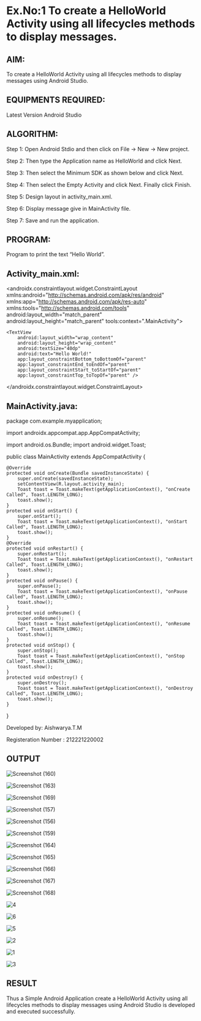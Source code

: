 # Ex.No:1 To create a HelloWorld Activity using all lifecycles methods to display messages.


## AIM:

To create a HelloWorld Activity using all lifecycles methods to display messages using Android Studio.

## EQUIPMENTS REQUIRED:

Latest Version Android Studio

## ALGORITHM:

Step 1: Open Android Stdio and then click on File -> New -> New project.

Step 2: Then type the Application name as HelloWorld and click Next. 

Step 3: Then select the Minimum SDK as shown below and click Next.

Step 4: Then select the Empty Activity and click Next. Finally click Finish.

Step 5: Design layout in activity_main.xml.

Step 6: Display message give in MainActivity file.

Step 7: Save and run the application.

## PROGRAM:
Program to print the text “Hello World”.
## Activity_main.xml:
<?xml version="1.0" encoding="utf-8"?>
<androidx.constraintlayout.widget.ConstraintLayout xmlns:android="http://schemas.android.com/apk/res/android"
    xmlns:app="http://schemas.android.com/apk/res-auto"
    xmlns:tools="http://schemas.android.com/tools"
    android:layout_width="match_parent"
    android:layout_height="match_parent"
    tools:context=".MainActivity">
    
    <TextView
        android:layout_width="wrap_content"
        android:layout_height="wrap_content"
        android:textSize="40dp"
        android:text="Hello World!"
        app:layout_constraintBottom_toBottomOf="parent"
        app:layout_constraintEnd_toEndOf="parent"
        app:layout_constraintStart_toStartOf="parent"
        app:layout_constraintTop_toTopOf="parent" />

</androidx.constraintlayout.widget.ConstraintLayout>

## MainActivity.java:
package com.example.myapplication;

import androidx.appcompat.app.AppCompatActivity;

import android.os.Bundle;
import android.widget.Toast;

public class MainActivity extends AppCompatActivity {

    @Override
    protected void onCreate(Bundle savedInstanceState) {
        super.onCreate(savedInstanceState);
        setContentView(R.layout.activity_main);
        Toast toast = Toast.makeText(getApplicationContext(), "onCreate Called", Toast.LENGTH_LONG);
        toast.show();
    }
    protected void onStart() {
        super.onStart();
        Toast toast = Toast.makeText(getApplicationContext(), "onStart Called", Toast.LENGTH_LONG);
        toast.show();
    }
    @Override
    protected void onRestart() {
        super.onRestart();
        Toast toast = Toast.makeText(getApplicationContext(), "onRestart Called", Toast.LENGTH_LONG);
        toast.show();
    }
    protected void onPause() {
        super.onPause();
        Toast toast = Toast.makeText(getApplicationContext(), "onPause Called", Toast.LENGTH_LONG);
        toast.show();
    }
    protected void onResume() {
        super.onResume();
        Toast toast = Toast.makeText(getApplicationContext(), "onResume Called", Toast.LENGTH_LONG);
        toast.show();
    }
    protected void onStop() {
        super.onStop();
        Toast toast = Toast.makeText(getApplicationContext(), "onStop Called", Toast.LENGTH_LONG);
        toast.show();
    }
    protected void onDestroy() {
        super.onDestroy();
        Toast toast = Toast.makeText(getApplicationContext(), "onDestroy Called", Toast.LENGTH_LONG);
        toast.show();
    }
}


Developed by: Aishwarya.T.M

Registeration Number : 212221220002

## OUTPUT
![Screenshot (160)](https://github.com/Aishwarya-TM/Mobile-Application-Development/assets/127846109/7a58d5f9-c10c-4784-ae4d-3db065cac32b)


![Screenshot (163)](https://github.com/Aishwarya-TM/Mobile-Application-Development/assets/127846109/30be0111-0a2e-4b23-8e6a-3e5d63e31e3c)


![Screenshot (169)](https://github.com/Aishwarya-TM/Mobile-Application-Development/assets/127846109/74246c7e-4f82-43f2-b587-919cd7961d07)


![Screenshot (157)](https://github.com/Aishwarya-TM/Mobile-Application-Development/assets/127846109/91949c3a-a879-4109-a0e9-0bbef68091f6)


![Screenshot (156)](https://github.com/Aishwarya-TM/Mobile-Application-Development/assets/127846109/89b3631e-bfde-40a5-9b76-dce4f722f55e)


![Screenshot (159)](https://github.com/Aishwarya-TM/Mobile-Application-Development/assets/127846109/aea33167-b168-43a7-96c7-09d625711f25)


![Screenshot (164)](https://github.com/Aishwarya-TM/Mobile-Application-Development/assets/127846109/d23edc01-33fe-4307-af07-05a3fe5b4e2b)


![Screenshot (165)](https://github.com/Aishwarya-TM/Mobile-Application-Development/assets/127846109/f94ca89d-5b46-4e96-be7e-76733fb8966c)


![Screenshot (166)](https://github.com/Aishwarya-TM/Mobile-Application-Development/assets/127846109/60bba63d-3647-4d5e-a53f-55b37f2c3dd4)


![Screenshot (167)](https://github.com/Aishwarya-TM/Mobile-Application-Development/assets/127846109/970d2b11-7dd4-4c03-b3e0-d04066fb94e9)

 
 ![Screenshot (168)](https://github.com/Aishwarya-TM/Mobile-Application-Development/assets/127846109/f37ce849-4393-4218-a8a9-a18cb36f47b2)
 

![4](https://github.com/Aishwarya-TM/Mobile-Application-Development/assets/127846109/ba2c6654-e383-4126-be79-972260efe546)


![6](https://github.com/Aishwarya-TM/Mobile-Application-Development/assets/127846109/78ea5b3f-6f13-4e76-8009-fc3ace0b769d)


![5](https://github.com/Aishwarya-TM/Mobile-Application-Development/assets/127846109/19af6d19-722e-45f3-ba20-719a1065f768)


![2](https://github.com/Aishwarya-TM/Mobile-Application-Development/assets/127846109/506ef9e5-9425-4c4d-9b30-c761a2a521b6)


![1](https://github.com/Aishwarya-TM/Mobile-Application-Development/assets/127846109/4f4c2d00-8e2a-4fa5-b922-4300fe4477d7)


![3](https://github.com/Aishwarya-TM/Mobile-Application-Development/assets/127846109/c136b322-b093-49bf-af96-177f9979f782)

## RESULT
Thus a Simple Android Application create a HelloWorld Activity using all lifecycles methods to display messages using Android Studio is developed and executed successfully.
